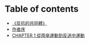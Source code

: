 # Table of contents

* [《反抗的共同體》](README.md)
* [作者序](preface_text.md)
* [CHAPTER 1 從雨傘運動到反送中運動](ch01.md)


